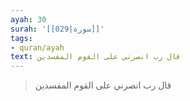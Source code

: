 ```yaml
---
ayah: 30
surah: '[[029|سورة]]'
tags:
- quran/ayah
text: قال رب انصرني على القوم المفسدين
---
```

> قال رب انصرني على القوم المفسدين
